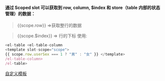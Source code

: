 #### 通过 Scoped slot 可以获取到 row, column, $index 和 store（table 内部的状态管理）的数据：
> {{scope.row}} =>获取整行的数据

> {{scope.$index}} => 行的下标
使用:
```js
<el-table <el-table-column
<template slot-scope="scope">
{{ scope.row.userSex === 1 ? "男" : "女" }} </template>
/el-table-column>
/el-table>
```

[自定义模板](https://img-blog.csdn.net/20180822153249699?watermark/2/text/aHR0cHM6Ly9ibG9nLmNzZG4ubmV0L3RnOTI4NjAwNzc0/font/5a6L5L2T/fontsize/400/fill/I0JBQkFCMA==/dissolve/70)

<template slot-scope="scope">

在实际的使用过程中，这种用法当然不仅仅局限于此，其他的地方也会用到。到底这里有什么特别之处呢？

[我们看看普通的table用法：](https://img-blog.csdn.net/20180822153710356?watermark/2/text/aHR0cHM6Ly9ibG9nLmNzZG4ubmV0L3RnOTI4NjAwNzc0/font/5a6L5L2T/fontsize/400/fill/I0JBQkFCMA==/dissolve/70)

